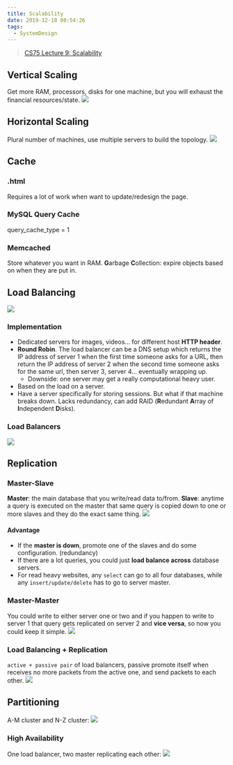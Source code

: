 ```yaml
---
title: Scalability
date: 2019-12-18 08:54:26
tags:
  - SystemDesign
---
```

> [CS75 Lecture 9: Scalability](https://www.youtube.com/watch?v=-W9F__D3oY4)

## Vertical Scaling
Get more RAM, processors, disks for one machine, but you will exhaust the financial resources/state.
![](https://raw.githubusercontent.com/necusjz/mPOST/master/SystemDesign/00/00.jpg)
## Horizontal Scaling
Plural number of machines, use multiple servers to build the topology.
![](https://raw.githubusercontent.com/necusjz/mPOST/master/SystemDesign/00/01.jpg)
<!--more-->
## Cache
### .html
Requires a lot of work when want to update/redesign the page.
### MySQL Query Cache
query_cache_type = 1
### Memcached
Store whatever you want in RAM.
**G**arbage **C**ollection: expire objects based on when they are put in.
## Load Balancing
![](https://raw.githubusercontent.com/necusjz/mPOST/master/SystemDesign/00/02.jpg)
### Implementation
- Dedicated servers for images, videos... for different host **HTTP header**.
- **Round Robin**. The load balancer can be a DNS setup which returns the IP address of server 1 when the first time someone asks for a URL, then return the IP address of server 2 when the second time someone asks for the same url, then server 3, server 4... eventually wrapping up.
    - Downside: one server may get a really computational heavy user.
- Based on the load on a server.
- Have a server specifically for storing sessions. But what if that machine breaks down. Lacks redundancy, can add RAID (**R**edundant **A**rray of **I**ndependent **D**isks).

### Load Balancers
![](https://raw.githubusercontent.com/necusjz/mPOST/master/SystemDesign/00/03.jpg)
## Replication
### Master-Slave
**Master**: the main database that you write/read data to/from.
**Slave**: anytime a query is executed on the master that same query is copied down to one or more slaves and they do the exact same thing.
![](https://raw.githubusercontent.com/necusjz/mPOST/master/SystemDesign/00/04.jpg)
#### Advantage
- If the **master is down**, promote one of the slaves and do some configuration. (redundancy)
- If there are a lot queries, you could just **load balance across** database servers.
- For read heavy websites, any `select` can go to all four databases, while any `insert/update/delete` has to go to server master.

### Master-Master
You could write to either server one or two and if you happen to write to server 1 that query gets replicated on server 2 and **vice versa**, so now you could keep it simple.
![](https://raw.githubusercontent.com/necusjz/mPOST/master/SystemDesign/00/05.jpg)
### Load Balancing + Replication
`active + passive pair` of load balancers, passive promote itself when receives no more packets from the active one, and send packets to each other.
![](https://raw.githubusercontent.com/necusjz/mPOST/master/SystemDesign/00/06.jpg)
## Partitioning
A-M cluster and N-Z cluster:
![](https://raw.githubusercontent.com/necusjz/mPOST/master/SystemDesign/00/07.jpg)
### High Availability
One load balancer, two master replicating each other:
![](https://raw.githubusercontent.com/necusjz/mPOST/master/SystemDesign/00/08.jpg)
